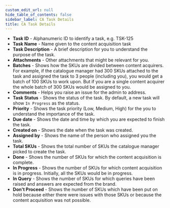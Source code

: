 ```yaml
---
custom_edit_url: null
hide_table_of_contents: false
sidebar_label: CA Task Details
title: CA Task Details
---
```


* **Task ID** - Alphanumeric ID to identify a task, e.g. TSK-125
* **Task Name** - Name given to the content acquisition task
* **Task Description** - A brief description for you to understand the purpose of the task.
* **Attachments** - Other attachments that might be relevant for you.
* **Batches** - Shows how the SKUs are divided between content acquirers. For example, if the catalogue manager had 300 SKUs attached to the task and assigned the task to 3 people (including you), you would get a batch of 100 SKUs to work upon. But if you are a single content acquirer the whole batch of 300 SKUs would be assigned to you.
* **Comments** - Helps you raise an issue for the admin to address.
* **Task Status** - Shows the status of the task. By default, a new task will show `In Progress` as the status.
* **Priority** - Shows the task priority (Low, Medium, High) for the you to understand the importance of the task.
* **Due date** - Shows the date and time by which you are expected to finish the task.
* **Created on** - Shows the date when the task was created.
* **Assigned by** - Shows the name of the person who assigned you the task.
* **Total SKUs** - Shows the total number of SKUs the catalogue manager picked to create the task.
* **Done** - Shows the number of SKUs for which the content acquisition is complete.
* **In Progress** - Shows the number of SKUs for which content acquisition is in progress. Initially, all the SKUs would be in progress.
* **In Query** - Shows the number of SKUs for which queries have been raised and answers are expected from the brand. 
* **Don't Proceed** - Shows the number of SKUs which have been put on hold because either there were issues with those SKUs or because the content acquisition was not possible.